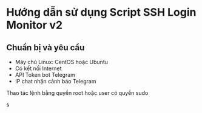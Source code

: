# Hướng dẫn sử dụng Script SSH Login Monitor v2

## Chuẩn bị và yêu cầu

* Máy chủ Linux: CentOS hoặc Ubuntu
* Có kết nối Internet
* API Token bot Telegram
* IP chat nhận cảnh báo Telegram

Thao tác lệnh bằng quyền root hoặc user có quyền sudo

s